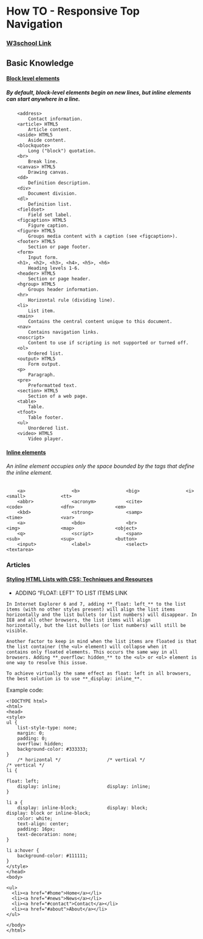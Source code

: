 # How TO - Responsive Top Navigation

### [W3school Link](http://www.w3schools.com/howto/howto_js_topnav.asp)

## Basic Knowledge

#### [Block level elements](https://developer.mozilla.org/en-US/docs/Web/HTML/Block-level_elements)
##### By default, block-level elements begin on new lines, but inline elements can start anywhere in a line.
```
    <address>
        Contact information.
    <article> HTML5
        Article content.
    <aside> HTML5
        Aside content.
    <blockquote>
        Long ("block") quotation.
    <br>
        Break line.
    <canvas> HTML5
        Drawing canvas.
    <dd>
        Definition description.
    <div>
        Document division.
    <dl>
        Definition list.
    <fieldset>
        Field set label.
    <figcaption> HTML5
        Figure caption.
    <figure> HTML5
        Groups media content with a caption (see <figcaption>).
    <footer> HTML5
        Section or page footer.
    <form>
        Input form.
    <h1>, <h2>, <h3>, <h4>, <h5>, <h6>
        Heading levels 1-6.
    <header> HTML5
        Section or page header.
    <hgroup> HTML5
        Groups header information.
    <hr>
        Horizontal rule (dividing line).
    <li>
        List item.
    <main>
        Contains the central content unique to this document.
    <nav>
        Contains navigation links.
    <noscript>
        Content to use if scripting is not supported or turned off.
    <ol>
        Ordered list.
    <output> HTML5
        Form output.
    <p>
        Paragraph.
    <pre>
        Preformatted text.
    <section> HTML5
        Section of a web page.
    <table>
        Table.
    <tfoot>
        Table footer.
    <ul>
        Unordered list.
    <video> HTML5
        Video player.
```

#### [Inline elements](https://developer.mozilla.org/en-US/docs/Web/HTML/Inline_elements)
###### An inline element occupies only the space bounded by the tags that define the inline element.
```
    <a>                 <b>                 <big>                 <i>                 <small>             <tt>
    <abbr>              <acronym>           <cite>                <code>              <dfn>               <em>
    <kbd>               <strong>            <samp>                <time>              <var>
    <a>                 <bdo>               <br>                  <img>               <map>               <object>
    <q>                 <script>            <span>                <sub>               <sup>               <button>
    <input>             <label>             <select>              <textarea>
```

### Articles
#### [Styling HTML Lists with CSS: Techniques and Resources](https://www.smashingmagazine.com/2009/12/styling-html-lists-with-css-techniques-and-resources/)
- ADDING “FLOAT: LEFT” TO LIST ITEMS LINK
```
In Internet Explorer 6 and 7, adding **_float: left_** to the list items (with no other styles present) will align the list items
horizontally and the list bullets (or list numbers) will disappear. In IE8 and all other browsers, the list items will align
horizontally, but the list bullets (or list numbers) will still be visible.

Another factor to keep in mind when the list items are floated is that the list container (the <ul> element) will collapse when it
contains only floated elements. This occurs the same way in all browsers. Adding **_overflow: hidden_** to the <ul> or <ol> element is
one way to resolve this issue.

To achieve virtually the same effect as float: left in all browsers, the best solution is to use **_display: inline_**.
```
Example code:
```
<!DOCTYPE html>
<html>
<head>
<style>
ul {
    list-style-type: none;
    margin: 0;
    padding: 0;
    overflow: hidden;
    background-color: #333333;
}
    /* horizontal */                 /* vertical */                   /* vertical */
li {
                                                                      float: left;
    display: inline;                 display: inline;
}

li a {
    display: inline-block;           display: block;                  display: block or inline-block;
    color: white;
    text-align: center;
    padding: 16px;
    text-decoration: none;
}

li a:hover {
    background-color: #111111;
}
</style>
</head>
<body>

<ul>
  <li><a href="#home">Home</a></li>
  <li><a href="#news">News</a></li>
  <li><a href="#contact">Contact</a></li>
  <li><a href="#about">About</a></li>
</ul>

</body>
</html>

```
